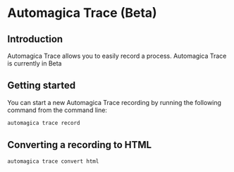 # Automagica Trace (Beta)
## Introduction
Automagica Trace allows you to easily record a process. Automagica Trace is currently in Beta

## Getting started
You can start a new Automagica Trace recording by running the following command from the command line:
```bash
automagica trace record
```

## Converting a recording to HTML
```bash
automagica trace convert html
```